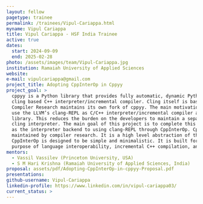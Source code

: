 ```yaml
---
layout: fellow
pagetype: trainee
permalink: /trainees/Vipul-Cariappa.html
myname: Vipul Cariappa
title: Vipul Cariappa - HSF India Trainee
active: true
dates:
  start: 2024-09-09
  end: 2025-02-28
photo: /assets/images/team/Vipul-Cariappa.jpg
institution: Ramaiah University of Applied Sciences
website:
e-mail: vipulcariappa@gmail.com
project_title: Adopting CppInterOp in Cppyy
project_goal: >
  cppyy is a Python library that provides fully automatic, dynamic Python-C++ bindings using the
  cling based C++ interpreter/incremental compiler. Cling itself is based on the LLVM toolchain.
  Compiler Research maintains its own fork of cppyy. The main motivation of this fork is to directly
  use the LLVM’s clang-REPL as C/C++ interpreter/incremental compiler and runtime reflection
  library. This reduces the burden on the developers to maintain a separate fork of LLVM like the
  cling interpreter. The main goal of this project is to complete this migration from using cling
  as the interpreter backend to using clang-REPL through CppInterOp. CppInterOp is developed and
  maintained by compiler research. It is a high level abstraction of the underlying LLVM API.
  CppInterOp is designed to be simple and minimalistic. It is built for the
  purpose of language interoperability, incremental C++ compilation, and runtime C++ reflection.
mentors:
  - Vassil Vassilev (Princeton University, USA)
  - S M Hari Krishna (Ramaiah University of Applied Sciences, India)
proposal: assets/pdf/Adopting-CppInterOp-in-cppyy-Proposal.pdf
presentations:
github-username: Vipul-Cariappa
linkedin-profile: https://www.linkedin.com/in/vipul-cariappa03/
current_status: >
---
```

